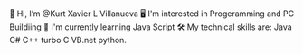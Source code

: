 👋 Hi, I’m @Kurt Xavier L Villanueva
🖥️ I'm interested in Progeramming and PC Buildiing
📖 I'm currently learning Java Script
🛠️ My technical skills are:
Java
C#
C++
turbo C
VB.net python.

<!--
**Khail0119/Khail0119** is a ✨ _special_ ✨ repository because its `README.md` (this file) appears on your GitHub profile.

Here are some ideas to get you started:

- 🔭 I’m currently working on ...
- 🌱 I’m currently learning ...
- 👯 I’m looking to collaborate on ...
- 🤔 I’m looking for help with ...
- 💬 Ask me about ...
- 📫 How to reach me: ...
- 😄 Pronouns: ...
- ⚡ Fun fact: ...
-->

